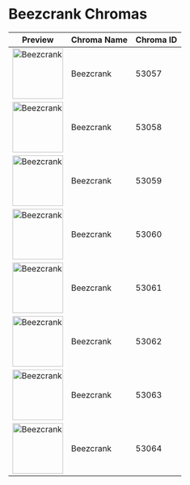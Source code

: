 # Beezcrank Chromas

| Preview | Chroma Name | Chroma ID |
|---|---|---|
| <img src='https://raw.communitydragon.org/latest/plugins/rcp-be-lol-game-data/global/default/v1/champion-chroma-images/53/53057.png' alt='Beezcrank' width='100'> | Beezcrank | 53057 |
| <img src='https://raw.communitydragon.org/latest/plugins/rcp-be-lol-game-data/global/default/v1/champion-chroma-images/53/53058.png' alt='Beezcrank' width='100'> | Beezcrank | 53058 |
| <img src='https://raw.communitydragon.org/latest/plugins/rcp-be-lol-game-data/global/default/v1/champion-chroma-images/53/53059.png' alt='Beezcrank' width='100'> | Beezcrank | 53059 |
| <img src='https://raw.communitydragon.org/latest/plugins/rcp-be-lol-game-data/global/default/v1/champion-chroma-images/53/53060.png' alt='Beezcrank' width='100'> | Beezcrank | 53060 |
| <img src='https://raw.communitydragon.org/latest/plugins/rcp-be-lol-game-data/global/default/v1/champion-chroma-images/53/53061.png' alt='Beezcrank' width='100'> | Beezcrank | 53061 |
| <img src='https://raw.communitydragon.org/latest/plugins/rcp-be-lol-game-data/global/default/v1/champion-chroma-images/53/53062.png' alt='Beezcrank' width='100'> | Beezcrank | 53062 |
| <img src='https://raw.communitydragon.org/latest/plugins/rcp-be-lol-game-data/global/default/v1/champion-chroma-images/53/53063.png' alt='Beezcrank' width='100'> | Beezcrank | 53063 |
| <img src='https://raw.communitydragon.org/latest/plugins/rcp-be-lol-game-data/global/default/v1/champion-chroma-images/53/53064.png' alt='Beezcrank' width='100'> | Beezcrank | 53064 |
